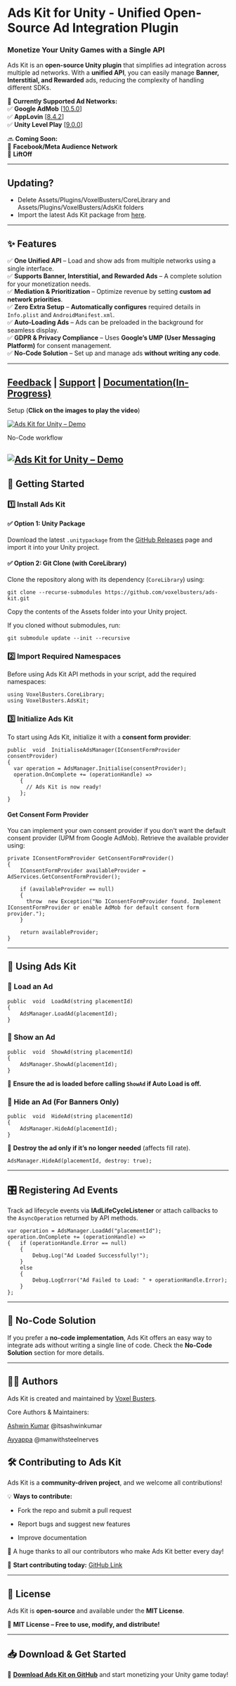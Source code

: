 
# **Ads Kit for Unity** - Unified Open-Source Ad Integration Plugin

### **Monetize Your Unity Games with a Single API**

Ads Kit is an **open-source Unity plugin** that simplifies ad integration across multiple ad networks. With a **unified API**, you can easily manage **Banner, Interstitial, and Rewarded** ads, reducing the complexity of handling different SDKs.

🚀 **Currently Supported Ad Networks:**  
✅ **Google AdMob**  [[10.5.0](https://github.com/googleads/googleads-mobile-unity/releases/tag/v10.5.0)] </br>
✅ **AppLovin** [[8.4.2](https://github.com/AppLovin/AppLovin-MAX-Unity-Plugin/releases/tag/release_8_4_2)] </br>
✅ **Unity Level Play** [[9.0.0](https://github.com/ironsource-mobile/Unity-sdk/tree/master/9.0.0)]

🔜 **Coming Soon:**  
🔹 **Facebook/Meta Audience Network**  
🔹 **LiftOff**

----------
## Updating?
* Delete Assets/Plugins/VoxelBusters/CoreLibrary and Assets/Plugins/VoxelBusters/AdsKit folders
* Import the latest Ads Kit package from [here](https://github.com/voxelbusters/ads-kit/releases/latest).
----------

## **✨ Features**

✅ **One Unified API** – Load and show ads from multiple networks using a single interface.  
✅ **Supports Banner, Interstitial, and Rewarded Ads** – A complete solution for your monetization needs.  
✅ **Mediation & Prioritization** – Optimize revenue by setting **custom ad network priorities**.  
✅ **Zero Extra Setup** – **Automatically configures** required details in `Info.plist` and `AndroidManifest.xml`.  
✅ **Auto-Loading Ads** – Ads can be preloaded in the background for seamless display.  
✅ **GDPR & Privacy Compliance** – Uses **Google’s UMP (User Messaging Platform)** for consent management.  
✅ **No-Code Solution** – Set up and manage ads **without writing any code**.

---
[Feedback](https://ads-kit.canny.io/) | [Support](https://github.com/voxelbusters/ads-kit/issues) | [Documentation(In-Progress)](https://adskit.voxelbusters.com/)
----------
Setup (**Click on the images to play the video**)

[![Ads Kit for Unity – Demo](https://img.youtube.com/vi/zJJ2GnQcTYU/0.jpg)](https://youtu.be/zJJ2GnQcTYU)  

No-Code workflow

[![Ads Kit for Unity – Demo](https://img.youtube.com/vi/eFD7jvuM5vY/0.jpg)](https://youtu.be/eFD7jvuM5vY)   
---

## **📌 Getting Started**

### **1️⃣ Install Ads Kit**
#### ✅ Option 1: Unity Package

Download the latest `.unitypackage` from the [GitHub Releases](https://github.com/voxelbusters/ads-kit/releases/latest) page and import it into your Unity project.

#### ✅ Option 2: Git Clone (with CoreLibrary)

Clone the repository along with its dependency (`CoreLibrary`) using:

```
git clone --recurse-submodules https://github.com/voxelbusters/ads-kit.git
```
Copy the contents of the Assets folder into your Unity project.

If you cloned without submodules, run:

```
git submodule update --init --recursive
```

### **2️⃣ Import Required Namespaces**

Before using Ads Kit API methods in your script, add the required namespaces:

```
using VoxelBusters.CoreLibrary; 
using VoxelBusters.AdsKit;
```

### **3️⃣ Initialize Ads Kit**

To start using Ads Kit, initialize it with a **consent form provider**:

```
public  void  InitialiseAdsManager(IConsentFormProvider consentProvider)
{
  var operation = AdsManager.Initialise(consentProvider);
  operation.OnComplete += (operationHandle) =>
    {
      // Ads Kit is now ready!
    };
}
``` 

#### **Get Consent Form Provider**

You can implement your own consent provider if you don't want the default consent provider (UPM from Google AdMob). Retrieve the available provider using:

```
private IConsentFormProvider GetConsentFormProvider()
{
    IConsentFormProvider availableProvider = AdServices.GetConsentFormProvider();

    if (availableProvider == null)
    {
      throw  new Exception("No IConsentFormProvider found. Implement IConsentFormProvider or enable AdMob for default consent form provider.");
    }

    return availableProvider;
}
``` 

----------

## **🎯 Using Ads Kit**

### **🔹 Load an Ad**

```
public  void  LoadAd(string placementId)
{
    AdsManager.LoadAd(placementId);
}
``` 

### **🔹 Show an Ad**

```
public  void  ShowAd(string placementId)
{
    AdsManager.ShowAd(placementId);
}
```

📌 **Ensure the ad is loaded before calling `ShowAd` if Auto Load is off.**

### **🔹 Hide an Ad (For Banners Only)**

```
public  void  HideAd(string placementId)
{
    AdsManager.HideAd(placementId);
}
```

📌 **Destroy the ad only if it’s no longer needed** (affects fill rate).

```
AdsManager.HideAd(placementId, destroy: true);
```

----------

## **🎛️ Registering Ad Events**

Track ad lifecycle events via **IAdLifeCycleListener** or attach callbacks to the `AsyncOperation` returned by API methods.

```
var operation = AdsManager.LoadAd("placementId");
operation.OnComplete += (operationHandle) =>
{   if (operationHandle.Error == null)
    {
        Debug.Log("Ad Loaded Successfully!");
    }
    else
    {
        Debug.LogError("Ad Failed to Load: " + operationHandle.Error);
    }
};
``` 

----------

## **📢 No-Code Solution**

If you prefer a **no-code implementation**, Ads Kit offers an easy way to integrate ads without writing a single line of code. Check the **No-Code Solution** section for more details.

----------

## 👨‍💻 Authors
Ads Kit is created and maintained by [Voxel Busters](https://github.com/voxelbusters).

Core Authors & Maintainers:

[Ashwin Kumar](https://github.com/itsashwinkumar) @itsashwinkumar

[Ayyappa](https://github.com/manwithsteelnerves) @manwithsteelnerves

## **🛠️ Contributing to Ads Kit**

Ads Kit is a **community-driven project**, and we welcome all contributions!

💡 **Ways to contribute:**

-   Fork the repo and submit a pull request
    
-   Report bugs and suggest new features
    
-   Improve documentation
    

🎉 A huge thanks to all our contributors who make Ads Kit better every day!

🔗 **Start contributing today:** [GitHub Link](https://github.com/voxelbusters/ads-kit)

----------

## **📄 License**

Ads Kit is **open-source** and available under the **MIT License**.

📌 **MIT License – Free to use, modify, and distribute!**

----------

## **📥 Download & Get Started**

🚀 **[Download Ads Kit on GitHub](https://github.com/voxelbusters/ads-kit)** and start monetizing your Unity game today!
